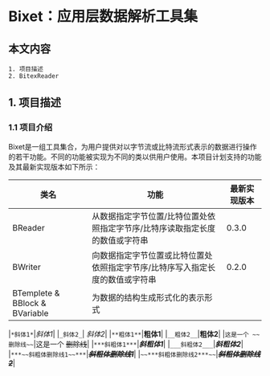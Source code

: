 # Bixet：应用层数据解析工具集
## 本文内容
    1. 项目描述
    2. BitexReader

## 1. 项目描述
### 1.1 项目介绍
Bixet是一组工具集合，为用户提供对以字节流或比特流形式表示的数据进行操作的若干功能。不同的功能被实现为不同的类以供用户使用。本项目计划支持的功能及其最新实现版本如下所示：

|类名|功能|最新实现版本|
|-|-|-|
|BReader|从数据指定字节位置/比特位置处依照指定字节序/比特序读取指定长度的数值或字符串|0.3.0|
|BWriter|向数据指定字节位置或比特位置处依照指定字节序/比特序写入指定长度的数值或字符串|0.2.0|
|BTemplete & BBlock & BVariable|为数据的结构生成形式化的表示形式|

|`*斜体1*`|*斜体1*|
|`_斜体2_`| _斜体2_|
|`**粗体1**`|**粗体1**|
|`__粗体2__`|__粗体2__|
|`这是一个 ~~删除线~~`|这是一个 ~~删除线~~|
|`***斜粗体1***`|***斜粗体1***|
|`___斜粗体2___`|___斜粗体2___|
|`***~~斜粗体删除线1~~***`|***~~斜粗体删除线1~~***|
|`~~***斜粗体删除线2***~~`|~~***斜粗体删除线2***~~|
